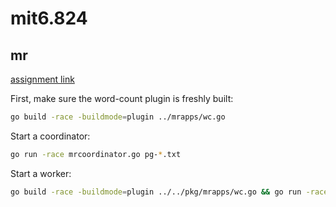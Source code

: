# mit6.824

## mr

[assignment link](https://pdos.csail.mit.edu/6.824/labs/lab-mr.html)

First, make sure the word-count plugin is freshly built:

```sh
go build -race -buildmode=plugin ../mrapps/wc.go
```

Start a coordinator:

```sh
go run -race mrcoordinator.go pg-*.txt
```

Start a worker:

```sh
go build -race -buildmode=plugin ../../pkg/mrapps/wc.go && go run -race mrworker.go wc.so
```